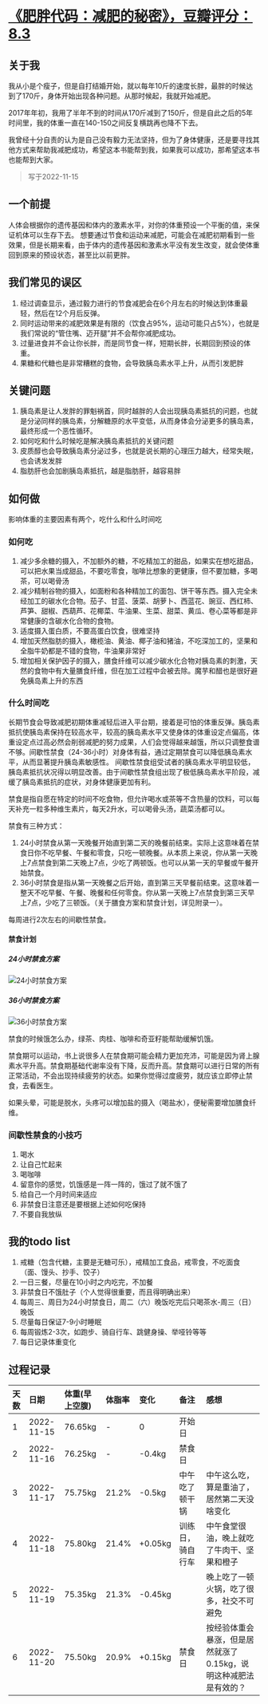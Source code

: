 # [《肥胖代码：减肥的秘密》，豆瓣评分：8.3](https://book.douban.com/subject/34906442/)
## 关于我
我从小是个瘦子，但是自打结婚开始，就以每年10斤的速度长胖，最胖的时候达到了170斤，身体开始出现各种问题。从那时候起，我就开始减肥。

2017年年初，我用了半年不到的时间从170斤减到了150斤，但是自此之后的5年时间里，我的体重一直在140-150之间反复横跳再也降不下去。

我曾经十分自责的认为是自己没有毅力无法坚持，但为了身体健康，还是要寻找其他方式来帮助我减肥成功，希望这本书能帮到我，如果我可以成功，那希望这本书也能帮到大家。

> 写于2022-11-15 

## 一个前提
人体会根据你的遗传基因和体内的激素水平，对你的体重预设一个平衡的值，来保证机体可以生存下去。
想要通过节食和运动来减肥，可能会在减肥初期看到一些效果，但是长期来看，由于体内的遗传基因和激素水平没有发生改变，就会使体重回到原来的预设状态，甚至比以前更胖。

## 我们常见的误区
1. 经过调查显示，通过毅力进行的节食减肥会在6个月左右的时候达到体重最轻，然后在12个月后反弹。
2. 同时运动带来的减肥效果是有限的（饮食占95%，运动可能只占5%），也就是我们常说的“管住嘴、迈开腿”并不会帮你减肥成功。
3. 过量进食并不会让你长胖，而是同节食一样，短期长胖，长期回到预设的体重。
4. 果糖和代糖也是非常糟糕的食物，会导致胰岛素水平上升，从而引发肥胖

## 关键问题
1. 胰岛素是让人发胖的罪魁祸首，同时越胖的人会出现胰岛素抵抗的问题，也就是分泌同样的胰岛素，分解糖原的水平变低，从而身体会分泌更多的胰岛素，最终形成一个恶性循环。
2. 如何吃和什么时候吃是解决胰岛素抵抗的关键问题
3. 皮质醇也会导致胰岛素分泌过多，也就是说长期的心理压力越大，经常失眠，也会诱发发胖
4. 脂肪肝也会加剧胰岛素抵抗，越是脂肪肝，越容易胖

## 如何做
影响体重的主要因素有两个，吃什么和什么时间吃
### 如何吃
1. 减少多余糖的摄入，不加额外的糖，不吃精加工的甜品，如果实在想吃甜品，可以把水果当成甜品，不要吃零食，咖啡比想象的更健康，但不要加糖，多喝茶，可以喝骨汤
2. 减少精制谷物的摄入，如面粉和各种精加工的面包、饼干等东西。摄入完全未经加工的碳水化合物。茄子、甘蓝、菠菜、胡萝卜、西蓝花、豌豆、西红柿、芦笋、甜椒、西葫芦、花椰菜、牛油果、生菜、甜菜、黄瓜、卷心菜等都是非常健康的含碳水化合物的食物。
3. 适度摄入蛋白质，不要高蛋白饮食，很难坚持
4. 增加天然脂肪的摄入，橄榄油、黄油、椰子油和猪油，不吃深加工的，坚果和全脂牛奶都是不错的食物，牛油果非常好
5. 增加相关保护因子的摄入，膳食纤维可以减少碳水化合物对胰岛素的刺激，天然的食物中有大量膳食纤维，但在加工过程中会被去除。魔芋和醋也是很好避免胰岛素上升的东西
### 什么时间吃
长期节食会导致减肥初期体重减轻后进入平台期，接着是可怕的体重反弹。胰岛素抵抗使胰岛素保持在较高水平，较高的胰岛素水平又使身体的体重设定点偏高，体重设定点过高必然会削弱减肥的努力成果，人们会觉得越来越饿，所以只调整食谱不够。间歇性禁食（24-36小时）对身体有益，通过定期禁食可以降低胰岛素水平，从而显著提升胰岛素敏感性。
间歇性禁食组受试者的胰岛素水平明显较低，胰岛素抵抗状况得以明显改善。由于间歇性禁食组出现了极低胰岛素水平阶段，减缓了胰岛素抵抗的症状，对身体健康更加有利。

禁食是指自愿在特定的时间不吃食物，但允许喝水或茶等不含热量的饮料，可以每天补充一粒多种维生素片，每天2升水，可以喝骨头汤，蔬菜汤都可以。

禁食有三种方式：
1. 24小时禁食从第一天晚餐开始直到第二天的晚餐前结束。实际上这意味着在禁食日你不吃早餐、午餐和零食，只吃一顿晚餐。从本质上来说，你从第一天晚上7点禁食到第二天晚上7点，少吃了两顿饭。也可以从第一天的早餐或午餐开始禁食。
2. 36小时禁食是指从第一天晚餐之后开始，直到第三天早餐前结束。这意味着一整天不吃早餐、午餐、晚餐和任何零食。你从第一天晚上7点禁食到第三天早上7点，少吃了三顿饭。（关于膳食方案和禁食计划，详见附录一）。

每周进行2次左右的间歇性禁食。

#### 禁食计划
##### 24小时禁食方案
![24小时禁食方案](https://github.com/dongfangzan/ReadingNotes/blob/main/images/24%E5%B0%8F%E6%97%B6%E7%A6%81%E9%A3%9F%E6%96%B9%E6%A1%88.jpeg?raw=true)

##### 36小时禁食方案
![36小时禁食方案](https://github.com/dongfangzan/ReadingNotes/blob/main/images/36%E5%B0%8F%E6%97%B6%E7%A6%81%E9%A3%9F%E6%96%B9%E6%A1%88.jpeg?raw=true)

禁食的时候饿怎么办，绿茶、肉桂、咖啡和奇亚籽能帮助缓解饥饿。

禁食期可以运动，书上说很多人在禁食期可能会精力更加充沛，可能是因为肾上腺素水平升高。禁食期基础代谢率没有下降，反而升高。禁食期可以进行日常的所有正常活动，不会出现持续疲劳的状态。如果你觉得过度疲劳，就应该立即停止禁食，去看医生。

如果头晕，可能是脱水，头疼可以增加盐的摄入（喝盐水），便秘需要增加膳食纤维。

### 间歇性禁食的小技巧
1. 喝水
2. 让自己忙起来
3. 喝咖啡
4. 留意你的感觉，饥饿感是一阵一阵的，饿过了就不饿了
5. 给自己一个月时间来适应
6. 非禁食日注意还是要根据上述如何吃保持
7. 不要自我放纵

## 我的todo list
1. 戒糖（包含代糖，主要是无糖可乐），戒精加工食品，戒零食，不吃面食（面、馒头、抄手、饺子）
2. 一日三餐，尽量在10小时之内吃完，不加餐
3. 非禁食日不饿肚子（个人觉得很重要，而且得明确出来）
4. 每周三、周日为24小时禁食日，周二（六）晚饭吃完后只喝茶水-周三（日）晚饭
5. 尽量每日保证7-9小时睡眠
6. 每周锻炼2-3次，如跑步、骑自行车、跳健身操、举哑铃等等
7. 每日记录体重变化

## 过程记录
天数|日期|体重(早上空腹)|体脂率|变化|备注|感想
:-|:-|:-|:-|:-|:-|:-
1|2022-11-15|76.65kg|-|0|开始日|
2|2022-11-16|76.25kg|-|-0.4kg|禁食日|
3|2022-11-17|75.75kg|21.2%|-0.5kg|中午吃了顿干锅|中午这么吃，算是重油了，居然第二天没啥变化
4|2022-11-18|75.80kg|21.4%|+0.05kg|训练日，骑自行车|中午食堂很油，晚上就吃了牛肉干、坚果和橙子
5|2022-11-19|75.35kg|21.3%|-0.45kg||晚上吃了一顿火锅，吃了很多，社交不可避免
6|2022-11-20|75.50kg|20.9%|+0.15kg|禁食日|按经验体重会暴涨，但是居然就涨了0.15kg，说明这种减肥法是有效的？

